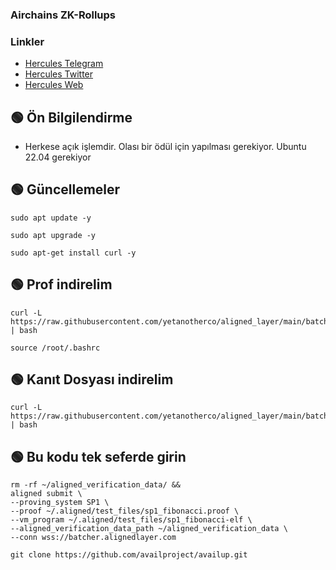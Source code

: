 
### Airchains ZK-Rollups


### Linkler
 * [Hercules Telegram](https://t.me/HerculesNode)
 * [Hercules Twitter](https://twitter.com/Herculesnode)
 * [Hercules Web](https://herculesnode.com)



## 🟢 Ön Bilgilendirme
- Herkese açık işlemdir. Olası bir ödül için yapılması gerekiyor. Ubuntu 22.04 gerekiyor




## 🟢 Güncellemeler
```shell
sudo apt update -y
```

```shell
sudo apt upgrade -y
```

```shell
sudo apt-get install curl -y
```

## 🟢 Prof indirelim

```shell
curl -L https://raw.githubusercontent.com/yetanotherco/aligned_layer/main/batcher/aligned/install_aligned.sh | bash
```

```shell
source /root/.bashrc
```

## 🟢 Kanıt Dosyası indirelim

```shell
curl -L https://raw.githubusercontent.com/yetanotherco/aligned_layer/main/batcher/aligned/get_proof_test_files.sh | bash
```


## 🟢 Bu kodu tek seferde girin

```shell
rm -rf ~/aligned_verification_data/ &&
aligned submit \
--proving_system SP1 \
--proof ~/.aligned/test_files/sp1_fibonacci.proof \
--vm_program ~/.aligned/test_files/sp1_fibonacci-elf \
--aligned_verification_data_path ~/aligned_verification_data \
--conn wss://batcher.alignedlayer.com
```

```shell
git clone https://github.com/availproject/availup.git
```
